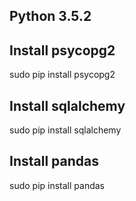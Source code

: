 ## Python 3.5.2

## Install psycopg2

sudo pip install psycopg2

## Install sqlalchemy

sudo pip install sqlalchemy

## Install pandas

sudo pip install pandas

